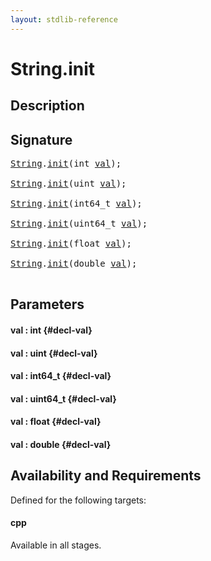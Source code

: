 ```yaml
---
layout: stdlib-reference
---
```


# String\.init

## Description





## Signature 

<pre>
<a href="/stdlib-reference/types/string-0/index" class="code_type">String</a>.<a href="/stdlib-reference/types/string-0/init">init</a>(<span class="code_keyword">int</span> <a href="/stdlib-reference/types/string-0/init#decl-val" class="code_param">val</a>);

<a href="/stdlib-reference/types/string-0/index" class="code_type">String</a>.<a href="/stdlib-reference/types/string-0/init">init</a>(<span class="code_keyword">uint</span> <a href="/stdlib-reference/types/string-0/init#decl-val" class="code_param">val</a>);

<a href="/stdlib-reference/types/string-0/index" class="code_type">String</a>.<a href="/stdlib-reference/types/string-0/init">init</a>(int64_t <a href="/stdlib-reference/types/string-0/init#decl-val" class="code_param">val</a>);

<a href="/stdlib-reference/types/string-0/index" class="code_type">String</a>.<a href="/stdlib-reference/types/string-0/init">init</a>(uint64_t <a href="/stdlib-reference/types/string-0/init#decl-val" class="code_param">val</a>);

<a href="/stdlib-reference/types/string-0/index" class="code_type">String</a>.<a href="/stdlib-reference/types/string-0/init">init</a>(<span class="code_keyword">float</span> <a href="/stdlib-reference/types/string-0/init#decl-val" class="code_param">val</a>);

<a href="/stdlib-reference/types/string-0/index" class="code_type">String</a>.<a href="/stdlib-reference/types/string-0/init">init</a>(<span class="code_keyword">double</span> <a href="/stdlib-reference/types/string-0/init#decl-val" class="code_param">val</a>);

</pre>

## Parameters

#### val  : int {#decl-val}
#### val  : uint {#decl-val}
#### val  : int64\_t {#decl-val}
#### val  : uint64\_t {#decl-val}
#### val  : float {#decl-val}
#### val  : double {#decl-val}

## Availability and Requirements

Defined for the following targets:

#### cpp
Available in all stages.



